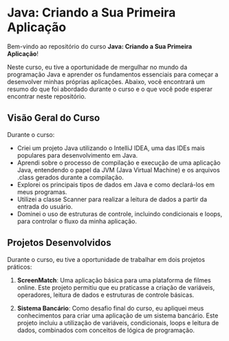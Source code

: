 # Java: Criando a Sua Primeira Aplicação

Bem-vindo ao repositório do curso **Java: Criando a Sua Primeira Aplicação**!

Neste curso, eu tive a oportunidade de mergulhar no mundo da programação Java e aprender os fundamentos essenciais para começar a desenvolver minhas próprias aplicações. Abaixo, você encontrará um resumo do que foi abordado durante o curso e o que você pode esperar encontrar neste repositório.

## Visão Geral do Curso

Durante o curso:

- Criei um projeto Java utilizando o IntelliJ IDEA, uma das IDEs mais populares para desenvolvimento em Java.
- Aprendi sobre o processo de compilação e execução de uma aplicação Java, entendendo o papel da JVM (Java Virtual Machine) e os arquivos .class gerados durante a compilação.
- Explorei os principais tipos de dados em Java e como declará-los em meus programas.
- Utilizei a classe Scanner para realizar a leitura de dados a partir da entrada do usuário.
- Dominei o uso de estruturas de controle, incluindo condicionais e loops, para controlar o fluxo da minha aplicação.

## Projetos Desenvolvidos

Durante o curso, eu tive a oportunidade de trabalhar em dois projetos práticos:

1. **ScreenMatch**: Uma aplicação básica para uma plataforma de filmes online. Este projeto permitiu que eu praticasse a criação de variáveis, operadores, leitura de dados e estruturas de controle básicas.

2. **Sistema Bancário**: Como desafio final do curso, eu apliquei meus conhecimentos para criar uma aplicação de um sistema bancário. Este projeto incluiu a utilização de variáveis, condicionais, loops e leitura de dados, combinados com conceitos de lógica de programação.